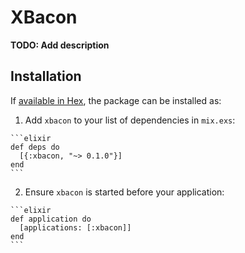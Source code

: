 # XBacon

**TODO: Add description**

## Installation

If [available in Hex](https://hex.pm/docs/publish), the package can be installed as:

  1. Add `xbacon` to your list of dependencies in `mix.exs`:

    ```elixir
    def deps do
      [{:xbacon, "~> 0.1.0"}]
    end
    ```

  2. Ensure `xbacon` is started before your application:

    ```elixir
    def application do
      [applications: [:xbacon]]
    end
    ```

